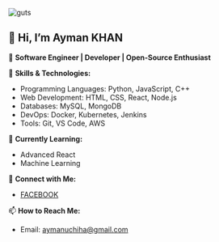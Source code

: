 

![guts](https://github.com/user-attachments/assets/cb2d56ce-565e-4a5f-b903-2b1cf6b17cc4)

👋 Hi, I’m Ayman KHAN
---

🚀 **Software Engineer | Developer | Open-Source Enthusiast**

🔧 **Skills & Technologies:**
- Programming Languages: Python, JavaScript, C++
- Web Development: HTML, CSS, React, Node.js
- Databases: MySQL, MongoDB
- DevOps: Docker, Kubernetes, Jenkins
- Tools: Git, VS Code, AWS

🌱 **Currently Learning:**
- Advanced React
- Machine Learning

🔗 **Connect with Me:**
- [FACEBOOK]([your-linkedin-url](https://www.facebook.com/profile.php?id=61556927296348))


📫 **How to Reach Me:**
- Email: aymanuchiha@gmail.com
